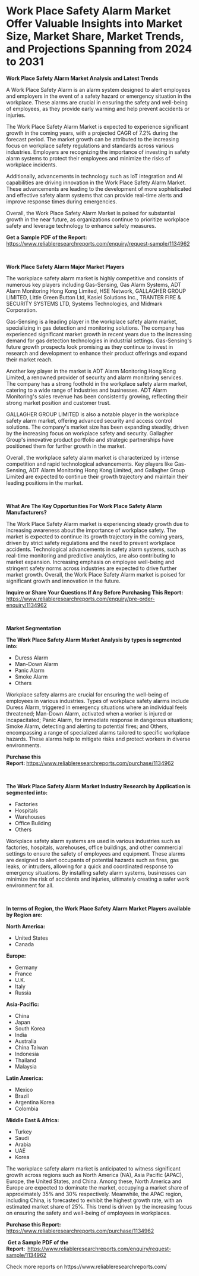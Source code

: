 <p><h1>Work Place Safety Alarm Market Offer Valuable Insights into Market Size, Market Share, Market Trends, and Projections Spanning from 2024 to 2031</h1></p><p><strong>Work Place Safety Alarm Market Analysis and Latest Trends</strong></p>
<p><p>A Work Place Safety Alarm is an alarm system designed to alert employees and employers in the event of a safety hazard or emergency situation in the workplace. These alarms are crucial in ensuring the safety and well-being of employees, as they provide early warning and help prevent accidents or injuries.</p><p>The Work Place Safety Alarm Market is expected to experience significant growth in the coming years, with a projected CAGR of 7.2% during the forecast period. The market growth can be attributed to the increasing focus on workplace safety regulations and standards across various industries. Employers are recognizing the importance of investing in safety alarm systems to protect their employees and minimize the risks of workplace incidents.</p><p>Additionally, advancements in technology such as IoT integration and AI capabilities are driving innovation in the Work Place Safety Alarm Market. These advancements are leading to the development of more sophisticated and effective safety alarm systems that can provide real-time alerts and improve response times during emergencies.</p><p>Overall, the Work Place Safety Alarm Market is poised for substantial growth in the near future, as organizations continue to prioritize workplace safety and leverage technology to enhance safety measures.</p></p>
<p><strong>Get a Sample PDF of the Report:&nbsp;</strong> <a href="https://www.reliableresearchreports.com/enquiry/request-sample/1134962">https://www.reliableresearchreports.com/enquiry/request-sample/1134962</a></p>
<p>&nbsp;</p>
<p><strong>Work Place Safety Alarm Major Market Players</strong></p>
<p><p>The workplace safety alarm market is highly competitive and consists of numerous key players including Gas-Sensing, Gas Alarm Systems, ADT Alarm Monitoring Hong Kong Limited, HSE Network, GALLAGHER GROUP LIMITED, Little Green Button Ltd, Kasiel Solutions Inc., TRANTER FIRE & SECURITY SYSTEMS LTD, Systems Technologies, and Midmark Corporation.</p><p>Gas-Sensing is a leading player in the workplace safety alarm market, specializing in gas detection and monitoring solutions. The company has experienced significant market growth in recent years due to the increasing demand for gas detection technologies in industrial settings. Gas-Sensing's future growth prospects look promising as they continue to invest in research and development to enhance their product offerings and expand their market reach.</p><p>Another key player in the market is ADT Alarm Monitoring Hong Kong Limited, a renowned provider of security and alarm monitoring services. The company has a strong foothold in the workplace safety alarm market, catering to a wide range of industries and businesses. ADT Alarm Monitoring's sales revenue has been consistently growing, reflecting their strong market position and customer trust.</p><p>GALLAGHER GROUP LIMITED is also a notable player in the workplace safety alarm market, offering advanced security and access control solutions. The company's market size has been expanding steadily, driven by the increasing focus on workplace safety and security. Gallagher Group's innovative product portfolio and strategic partnerships have positioned them for further growth in the market.</p><p>Overall, the workplace safety alarm market is characterized by intense competition and rapid technological advancements. Key players like Gas-Sensing, ADT Alarm Monitoring Hong Kong Limited, and Gallagher Group Limited are expected to continue their growth trajectory and maintain their leading positions in the market.</p></p>
<p>&nbsp;</p>
<p><strong>What Are The Key Opportunities For Work Place Safety Alarm Manufacturers?</strong></p>
<p><p>The Work Place Safety Alarm market is experiencing steady growth due to increasing awareness about the importance of workplace safety. The market is expected to continue its growth trajectory in the coming years, driven by strict safety regulations and the need to prevent workplace accidents. Technological advancements in safety alarm systems, such as real-time monitoring and predictive analytics, are also contributing to market expansion. Increasing emphasis on employee well-being and stringent safety norms across industries are expected to drive further market growth. Overall, the Work Place Safety Alarm market is poised for significant growth and innovation in the future.</p></p>
<p><strong>Inquire or Share Your Questions If Any Before Purchasing This Report:</strong> <a href="https://www.reliableresearchreports.com/enquiry/pre-order-enquiry/1134962">https://www.reliableresearchreports.com/enquiry/pre-order-enquiry/1134962</a></p>
<p>&nbsp;</p>
<p><strong>Market Segmentation</strong></p>
<p><strong>The Work Place Safety Alarm Market Analysis by types is segmented into:</strong></p>
<p><ul><li>Duress Alarm</li><li>Man-Down Alarm</li><li>Panic Alarm</li><li>Smoke Alarm</li><li>Others</li></ul></p>
<p><p>Workplace safety alarms are crucial for ensuring the well-being of employees in various industries. Types of workplace safety alarms include Duress Alarm, triggered in emergency situations where an individual feels threatened; Man-Down Alarm, activated when a worker is injured or incapacitated; Panic Alarm, for immediate response in dangerous situations; Smoke Alarm, detecting and alerting to potential fires; and Others, encompassing a range of specialized alarms tailored to specific workplace hazards. These alarms help to mitigate risks and protect workers in diverse environments.</p></p>
<p><strong>Purchase this Report:&nbsp;</strong><a href="https://www.reliableresearchreports.com/purchase/1134962">https://www.reliableresearchreports.com/purchase/1134962</a></p>
<p>&nbsp;</p>
<p><strong>The Work Place Safety Alarm Market Industry Research by Application is segmented into:</strong></p>
<p><ul><li>Factories</li><li>Hospitals</li><li>Warehouses</li><li>Office Building</li><li>Others</li></ul></p>
<p><p>Workplace safety alarm systems are used in various industries such as factories, hospitals, warehouses, office buildings, and other commercial settings to ensure the safety of employees and equipment. These alarms are designed to alert occupants of potential hazards such as fires, gas leaks, or intruders, allowing for a quick and coordinated response to emergency situations. By installing safety alarm systems, businesses can minimize the risk of accidents and injuries, ultimately creating a safer work environment for all.</p></p>
<p>&nbsp;</p>
<p><strong>In terms of Region, the Work Place Safety Alarm Market Players available by Region are:</strong></p>
<p>
    <p> <strong> North America: </strong>
        <ul>
            <li>United States</li>
            <li>Canada</li>
        </ul>
        </p> 
    <p> <strong> Europe: </strong>
        <ul>
            <li>Germany</li>
            <li>France</li>
            <li>U.K.</li>
            <li>Italy</li>
            <li>Russia</li>
        </ul>
        </p> 
    <p> <strong> Asia-Pacific: </strong>
        <ul>
            <li>China</li>
            <li>Japan</li>
            <li>South Korea</li>
            <li>India</li>
            <li>Australia</li>
            <li>China Taiwan</li>
            <li>Indonesia</li>
            <li>Thailand</li>
            <li>Malaysia</li>
        </ul>
        </p> 
    <p> <strong> Latin America: </strong>
        <ul>
            <li>Mexico</li>
            <li>Brazil</li>
            <li>Argentina Korea</li>
            <li>Colombia</li>
        </ul>
        </p> 
    <p> <strong> Middle East & Africa: </strong>
        <ul>
            <li>Turkey</li>
            <li>Saudi</li>
            <li>Arabia</li>
            <li>UAE</li>
            <li>Korea</li>
        </ul>
    </p>
    </p>
<p><p>The workplace safety alarm market is anticipated to witness significant growth across regions such as North America (NA), Asia Pacific (APAC), Europe, the United States, and China. Among these, North America and Europe are expected to dominate the market, occupying a market share of approximately 35% and 30% respectively. Meanwhile, the APAC region, including China, is forecasted to exhibit the highest growth rate, with an estimated market share of 25%. This trend is driven by the increasing focus on ensuring the safety and well-being of employees in workplaces.</p></p>
<p><strong>Purchase this Report: </strong><a href="https://www.reliableresearchreports.com/purchase/1134962">https://www.reliableresearchreports.com/purchase/1134962</a></p>
<p>&nbsp;<strong>Get a Sample PDF of the Report:&nbsp;&nbsp;</strong><a href="https://www.reliableresearchreports.com/enquiry/request-sample/1134962">https://www.reliableresearchreports.com/enquiry/request-sample/1134962</a></p>
<p><strong></strong></p>
<p>Check more reports on https://www.reliableresearchreports.com/</p>